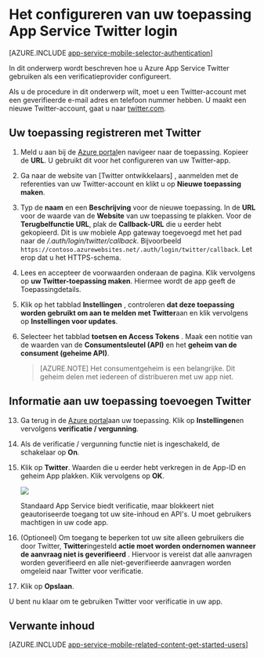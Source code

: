 <properties
    pageTitle="Twitter-verificatie voor de toepassing van de App-Services configureren"
    description="Informatie over het Twitter-verificatie configureren voor uw App Services-toepassing."
    services="app-service"
    documentationCenter=""
    authors="mattchenderson"
    manager="erikre"
    editor=""/>

<tags
    ms.service="app-service-mobile"
    ms.workload="mobile"
    ms.tgt_pltfrm="na"
    ms.devlang="multiple"
    ms.topic="article"
    ms.date="10/01/2016"
    ms.author="mahender"/>

# <a name="how-to-configure-your-app-service-application-to-use-twitter-login"></a>Het configureren van uw toepassing App Service Twitter login

[AZURE.INCLUDE [app-service-mobile-selector-authentication](../../includes/app-service-mobile-selector-authentication.md)]

In dit onderwerp wordt beschreven hoe u Azure App Service Twitter gebruiken als een verificatieprovider configureert.

Als u de procedure in dit onderwerp wilt, moet u een Twitter-account met een geverifieerde e-mail adres en telefoon nummer hebben. U maakt een nieuwe Twitter-account, gaat u naar <a href="http://go.microsoft.com/fwlink/p/?LinkID=268287" target="_blank">twitter.com</a>.

## <a name="register"> </a>Uw toepassing registreren met Twitter


1. Meld u aan bij de [Azure portal]en navigeer naar de toepassing. Kopieer de **URL**. U gebruikt dit voor het configureren van uw Twitter-app.

2. Ga naar de website van [Twitter ontwikkelaars] , aanmelden met de referenties van uw Twitter-account en klikt u op **Nieuwe toepassing maken**.

3. Typ de **naam** en een **Beschrijving** voor de nieuwe toepassing. In de **URL** voor de waarde van de **Website** van uw toepassing te plakken. Voor de **Terugbelfunctie URL**, plak de **Callback-URL** die u eerder hebt gekopieerd. Dit is uw mobiele App gateway toegevoegd met het pad naar de _/.auth/login/twitter/callback_. Bijvoorbeeld `https://contoso.azurewebsites.net/.auth/login/twitter/callback`. Let erop dat u het HTTPS-schema.

3.  Lees en accepteer de voorwaarden onderaan de pagina. Klik vervolgens op **uw Twitter-toepassing maken**. Hiermee wordt de app geeft de Toepassingdetails.

4. Klik op het tabblad **Instellingen** , controleren **dat deze toepassing worden gebruikt om aan te melden met Twitter**aan en klik vervolgens op **Instellingen voor updates**.

5. Selecteer het tabblad **toetsen en Access Tokens** . Maak een notitie van de waarden van de **Consumentsleutel (API)** en het **geheim van de consument (geheime API)**.

    > [AZURE.NOTE] Het consumentgeheim is een belangrijke. Dit geheim delen met iedereen of distribueren met uw app niet.


## <a name="secrets"> </a>Informatie aan uw toepassing toevoegen Twitter

13. Ga terug in de [Azure portal]aan uw toepassing. Klik op **Instellingen**en vervolgens **verificatie / vergunning**.

14. Als de verificatie / vergunning functie niet is ingeschakeld, de schakelaar op **On**.

15. Klik op **Twitter**. Waarden die u eerder hebt verkregen in de App-ID en geheim App plakken. Klik vervolgens op **OK**.

    ![][1]

    Standaard App Service biedt verificatie, maar blokkeert niet geautoriseerde toegang tot uw site-inhoud en API's. U moet gebruikers machtigen in uw code app.

17. (Optioneel) Om toegang te beperken tot uw site alleen gebruikers die door Twitter, **Twitter**ingesteld **actie moet worden ondernomen wanneer de aanvraag niet is geverifieerd** . Hiervoor is vereist dat alle aanvragen worden geverifieerd en alle niet-geverifieerde aanvragen worden omgeleid naar Twitter voor verificatie.

17. Klik op **Opslaan**.

U bent nu klaar om te gebruiken Twitter voor verificatie in uw app.

## <a name="related-content"> </a>Verwante inhoud

[AZURE.INCLUDE [app-service-mobile-related-content-get-started-users](../../includes/app-service-mobile-related-content-get-started-users.md)]



<!-- Images. -->

[0]: ./media/app-service-mobile-how-to-configure-twitter-authentication/app-service-twitter-redirect.png
[1]: ./media/app-service-mobile-how-to-configure-twitter-authentication/mobile-app-twitter-settings.png

<!-- URLs. -->

[Twitter-ontwikkelaars]: http://go.microsoft.com/fwlink/p/?LinkId=268300
[Azure portal]: https://portal.azure.com/
[xamarin]: ../app-services-mobile-app-xamarin-ios-get-started-users.md
